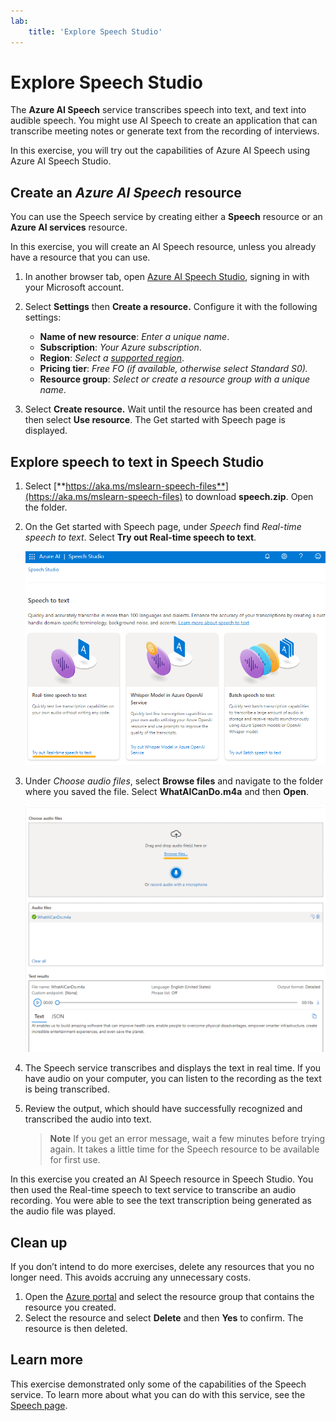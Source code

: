 ```yaml
---
lab:
    title: 'Explore Speech Studio'
---
```


# Explore Speech Studio

The **Azure AI Speech** service transcribes speech into text, and text into audible speech. You might use AI Speech to create an application that can transcribe meeting notes or generate text from the recording of interviews.

In this exercise, you will try out the capabilities of Azure AI Speech using Azure AI Speech Studio. 

## Create an *Azure AI Speech* resource

You can use the Speech service by creating either a **Speech** resource or an **Azure AI services** resource.

In this exercise, you will create an AI Speech resource, unless you already have a resource that you can use.

1. In another browser tab, open [Azure AI Speech Studio](https://speech.microsoft.com/), signing in with your Microsoft account.

1. Select **Settings** then **Create a resource.** Configure it with the following settings:
    - **Name of new resource**: *Enter a unique name*.
    - **Subscription**: *Your Azure subscription*.
    - **Region**: *Select a [supported region](https://learn.microsoft.com/azure/ai-services/speech-service/regions)*.
    - **Pricing tier**: *Free FO (if available, otherwise select Standard S0).*
    - **Resource group**: *Select or create a resource group with a unique name*.
1. Select **Create resource.** Wait until the resource has been created and then select **Use resource**. The Get started with Speech page is displayed.

## Explore speech to text in Speech Studio

1. Select [**https://aka.ms/mslearn-speech-files**](https://aka.ms/mslearn-speech-files) to download **speech.zip**. Open the folder. 

1. On the Get started with Speech page, under *Speech* find *Real-time speech to text*. Select **Try out Real-time speech to text**.

    ![Getting started with Speech](media/recognize-synthesize-speech/try-out-speech-to-text.png)

1. Under *Choose audio files*, select **Browse files** and navigate to the folder where you saved the file. Select **WhatAICanDo.m4a** and then **Open**.

    ![Browse files](media/recognize-synthesize-speech/browse-files-speech.png)

1. The Speech service transcribes and displays the text in real time. If you have audio on your computer, you can listen to the recording as the text is being transcribed.
1. Review the output, which should have successfully recognized and transcribed the audio into text.

    > **Note**
    > If you get an error message, wait a few minutes before trying again. It takes a little time for the Speech resource to be available for first use.

In this exercise you created an AI Speech resource in Speech Studio. You then used the Real-time speech to text service to transcribe an audio recording. You were able to see the text transcription being generated as the audio file was played.

## Clean up

If you don’t intend to do more exercises, delete any resources that you no longer need. This avoids accruing any unnecessary costs.

1. Open the [Azure portal]( https://portal.azure.com) and select the resource group that contains the resource you created.
1. Select the resource and select **Delete** and then **Yes** to confirm. The resource is then deleted.

## Learn more

This exercise demonstrated only some of the capabilities of the Speech service. To learn more about what you can do with this service, see the [Speech page](https://azure.microsoft.com/services/cognitive-services/speech-services).
